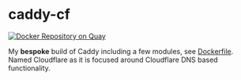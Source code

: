 # caddy-cf

[![Docker Repository on Quay](https://quay.io/repository/cubismod/caddy-cf/status "Docker Repository on Quay")](https://quay.io/repository/cubismod/caddy-cf)

My **bespoke** build of Caddy including a few modules, see [Dockerfile](./Dockerfile).
Named Cloudflare as it is focused around Cloudflare DNS based functionality.
